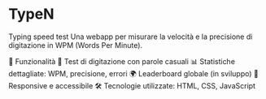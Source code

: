 # TypeN
Typing speed test
Una webapp per misurare la velocità e la precisione di digitazione in WPM (Words Per Minute).

🚀 Funzionalità
📜 Test di digitazione con parole casuali
📊 Statistiche dettagliate: WPM, precisione, errori
🌍 Leaderboard globale (in sviluppo)
📱 Responsive e accessibile
🛠 Tecnologie utilizzate:
    HTML, CSS, JavaScript 
